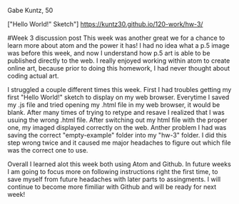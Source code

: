 Gabe Kuntz, 50

["Hello World!" Sketch"] https://kuntz30.github.io/120-work/hw-3/

#Week 3 discussion post
This week was another great we for a chance to learn more about atom and the
power it has! I had no idea what a p.5 image was before this week, and now I
understand how p.5 art is able to be published directly to the web. I really enjoyed
working within atom to create online art, because prior to doing this homework,
I had never thought about coding actual art.

I struggled a couple different times this week. First I had troubles getting my
first "Hello World!" sketch to display on my web browser. Everytime I saved my .js
file and tried opening my .html file in my web browser, it would be blank. After many
times of trying to retype and resave I realized that I was usuing the wrong .html file.
After switching out my html file with the proper one, my imaged displayed correctly
on the web. Anther problem I had was saving the correct "empty-example" folder into my
"hw-3" folder. I did this step wrong twice and it caused me major headaches to figure
out which file was the correct one to use.

Overall I learned alot this week both using Atom and Github. In future weeks I am
going to focus more on following instructions right the first time, to save myself
from future headaches with later parts to assingments. I will continue to become
more fimiliar with Github and will be ready for next week!
